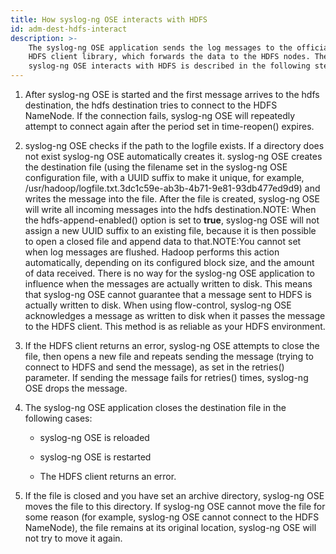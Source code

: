 ```yaml
---
title: How syslog-ng OSE interacts with HDFS
id: adm-dest-hdfs-interact
description: >-
    The syslog-ng OSE application sends the log messages to the official
    HDFS client library, which forwards the data to the HDFS nodes. The way
    syslog-ng OSE interacts with HDFS is described in the following steps.
---
```


1. After syslog-ng OSE is started and the first message arrives to the
    hdfs destination, the hdfs destination tries to connect to the HDFS
    NameNode. If the connection fails, syslog-ng OSE will repeatedly
    attempt to connect again after the period set in time-reopen()
    expires.

2. syslog-ng OSE checks if the path to the logfile exists. If a
    directory does not exist syslog-ng OSE automatically creates it.
    syslog-ng OSE creates the destination file (using the filename set
    in the syslog-ng OSE configuration file, with a UUID suffix to make
    it unique, for example,
    /usr/hadoop/logfile.txt.3dc1c59e-ab3b-4b71-9e81-93db477ed9d9) and
    writes the message into the file. After the file is created,
    syslog-ng OSE will write all incoming messages into the hdfs
    destination.NOTE: When the
    hdfs-append-enabled() option
    is set to **true**, syslog-ng OSE will not assign a new UUID suffix
    to an existing file, because it is then possible to open a closed
    file and append data to that.NOTE:You cannot set when log messages
    are flushed. Hadoop performs this action automatically, depending on
    its configured block size, and the amount of data received. There is
    no way for the syslog-ng OSE application to influence when the
    messages are actually written to disk. This means that syslog-ng OSE
    cannot guarantee that a message sent to HDFS is actually written to
    disk. When using flow-control, syslog-ng OSE acknowledges a message
    as written to disk when it passes the message to the HDFS client.
    This method is as reliable as your HDFS environment.

3. If the HDFS client returns an error, syslog-ng OSE attempts to close
    the file, then opens a new file and repeats sending the message
    (trying to connect to HDFS and send the message), as set in the
    retries() parameter. If sending the message fails for retries()
    times, syslog-ng OSE drops the message.

4. The syslog-ng OSE application closes the destination file in the
    following cases:

    - syslog-ng OSE is reloaded

    - syslog-ng OSE is restarted

    - The HDFS client returns an error.

5. If the file is closed and you have set an archive directory,
    syslog-ng OSE moves the file to this directory. If syslog-ng OSE
    cannot move the file for some reason (for example, syslog-ng OSE
    cannot connect to the HDFS NameNode), the file remains at its
    original location, syslog-ng OSE will not try to move it again.
